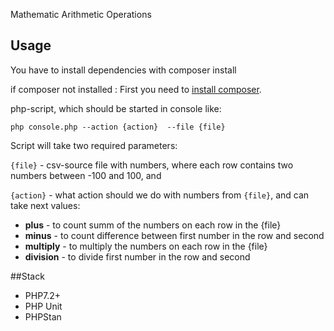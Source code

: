 Mathematic Arithmetic Operations

## Usage
You have to install dependencies with composer install

if composer not installed :
First you need to [install composer](https://getcomposer.org/doc/00-intro.md#installation-linux-unix-osx).

php-script, which should be started in console like:

`php console.php --action {action}  --file {file}`

Script will take two required parameters:

`{file}` - csv-source file with numbers, where each row contains two numbers between -100 and 100, and

`{action}` - what action should we do with numbers from `{file}`, and can take next values:

* <b>plus</b> - to count summ of the numbers on each row in the {file}
* <b>minus</b> - to count difference between first number in the row and second
* <b>multiply</b> - to multiply the numbers on each row in the {file} 
* <b>division</b> - to divide  first number in the row and second

##Stack 

* PHP7.2+
* PHP Unit 
* PHPStan
